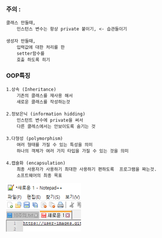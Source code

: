 ### 주의 : 
	클래스 만들때,
		인스턴스 변수는 항상 private 붙이기, <- 습관들이기

	생성자 만들때,
		입력값에 대한 처리를 한
		setter함수를 
		호출 하도록 히기  

### OOP특징
	1.상속 (Inheritance)
		기존의 클래스를 재사용 해서 
		새로운 클래스를 작성하는것
	
	2.정보은닉 (information hidding)
		인스턴트 변수에 private을 써서 
		다른 클레스에서는 안보이도록 숨기는 것

	3.다형성 (polymorphism)
		여러 형태를 가질 수 있는 특성을 의미
		하나의 객체가 여러 가지 타입을 가질 수 있는 것을 의미

	4.캡슐화 (encapsulation)
		최종 사용자가 사용하기 최대한 사용하기 편하도록	프로그램을 짜는것.
		소프트웨어의 최종 목표
		
![아무거나](./1.PNG)
